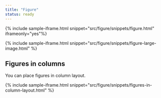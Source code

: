 ```yaml
---
title: "Figure"
status: ready
---
```


{% include sample-iframe.html snippet="src/figure/snippets/figure.html" iframeonly="yes"%}

{% include sample-iframe.html snippet="src/figure/snippets/figure-large-image.html" %}

## Figures in columns

You can place figures in column layout.

{% include sample-iframe.html snippet="src/figure/snippets/figures-in-column-layout.html" %}

